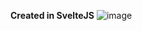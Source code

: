 **Created in SvelteJS**
![image](https://user-images.githubusercontent.com/91018450/157486439-4701dbbb-dcdf-46a3-b71c-84f015b430f2.png)

